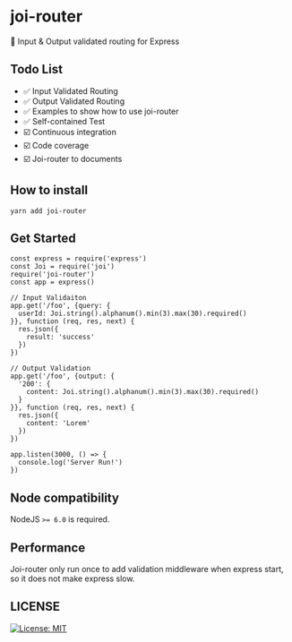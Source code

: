 # joi-router
:basketball: Input &amp; Output validated routing for Express

## Todo List
- :white_check_mark: Input Validated Routing
- :white_check_mark: Output Validated Routing
- :white_check_mark: Examples to show how to use joi-router
- :white_check_mark: Self-contained Test
- :ballot_box_with_check: Continuous integration
- :ballot_box_with_check: Code coverage
- :ballot_box_with_check: Joi-router to documents

## How to install

`yarn add joi-router`

## Get Started
```
const express = require('express')
const Joi = require('joi')
require('joi-router')
const app = express()

// Input Validaiton
app.get('/foo', {query: {
  userId: Joi.string().alphanum().min(3).max(30).required()
}}, function (req, res, next) {
  res.json({
    result: 'success'
  })
})

// Output Validation
app.get('/foo', {output: {
  '200': {
    content: Joi.string().alphanum().min(3).max(30).required()
  }
}}, function (req, res, next) {
  res.json({
    content: 'Lorem'
  })
})

app.listen(3000, () => {
  console.log('Server Run!')
})
```

## Node compatibility

NodeJS `>= 6.0` is required.

## Performance

Joi-router only run once to add validation middleware when express start, so it does not make express slow.

## LICENSE

[![License: MIT](https://img.shields.io/badge/License-MIT-yellow.svg)](https://opensource.org/licenses/MIT)